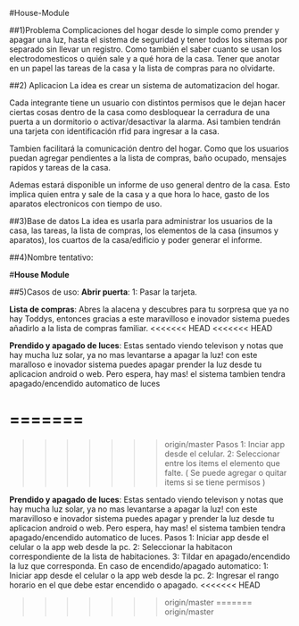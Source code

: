 #House-Module

##1)Problema
Complicaciones del hogar desde lo simple como prender y apagar una luz, hasta el sistema de seguridad y tener todos los sitemas por separado sin llevar un registro. Como también el saber cuanto se usan los electrodomesticos o quién sale y a qué hora de la casa. Tener que anotar en un papel las tareas de la casa y la lista de compras para no olvidarte.

##2) Aplicacion
La idea es crear un sistema de automatizacion del hogar.

Cada integrante tiene un usuario con distintos permisos que le dejan hacer ciertas cosas dentro de la casa como desbloquear la cerradura de una puerta a un dormitorio o activar/desactivar la alarma. Asi tambien tendrán una tarjeta con identificación rfid para ingresar a la casa.
 
Tambien facilitará la comunicación dentro del hogar. Como que los usuarios puedan agregar pendientes a la lista de compras, baño ocupado, mensajes rapidos y tareas de la casa.

Ademas estará disponible un informe de uso general dentro de la casa. Esto implica quien entra y sale de la casa y a que hora lo hace, gasto de los aparatos electronicos con tiempo de uso.

##3)Base de datos
La idea es usarla para administrar los usuarios de la casa, las tareas, la lista de compras, los elementos de la casa (insumos y aparatos), los cuartos de la casa/edificio y poder generar el informe.

##4)Nombre tentativo:

#**House Module**

##5)Casos de uso:
 **Abrir puerta**: 1: Pasar la tarjeta.

**Lista de compras**: Abres la alacena y descubres para tu sorpresa que ya no hay Toddys, 
entonces gracias a este maravilloso e inovador sistema puedes añadirlo a la lista de compras familiar.
<<<<<<< HEAD
<<<<<<< HEAD

**Prendido y apagado de luces**: Estas sentado viendo televison y notas que hay mucha luz solar, ya no mas levantarse a apagar la luz! con este maralloso e inovador sistema puedes apagar  prender la luz desde tu aplicacion android o web. Pero espera, hay mas! el sistema tambien tendra apagado/encendido automatico de luces


=======
=======
>>>>>>> origin/master
 Pasos
 1: Inciar app desde el celular.
 2: Seleccionar entre los items el elemento que falte. ( Se puede agregar o quitar items si se tiene permisos )

**Prendido y apagado de luces**: Estas sentado viendo televison y notas que hay mucha luz solar, ya no mas levantarse a apagar la luz! con este maravilloso e inovador sistema puedes apagar y prender la luz desde tu aplicacion android o web. Pero espera, hay mas! el sistema tambien tendra apagado/encendido automatico de luces.
 Pasos
 1: Iniciar app desde el celular o la app web desde la pc.
 2: Seleccionar la habitacon correspondiente de la lista de habitaciones.
 3: Tildar en apagado/encendido la luz que corresponda.
 En caso de encendido/apagado automatico:
 1: Iniciar app desde el celular o la app web desde la pc.
 2: Ingresar el rango horario en el que debe estar encendido o apagado.
<<<<<<< HEAD
>>>>>>> origin/master
=======
>>>>>>> origin/master
